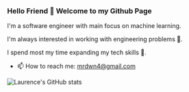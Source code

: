 ### Hello Friend 👋 Welcome to my Github Page

I'm a software engineer with main focus on machine learning. 

I'm always interested in working with engineering problems 🔭.

I spend most my time expanding my tech skills 🌱.

- 📫 How to reach me: mrdwn4@gmail.com

![Laurence's GitHub stats](https://github-readme-stats.vercel.app/api?username=mhmdrdwn&show_icons=true&theme=github_dark)
